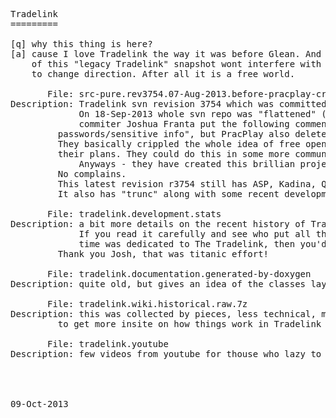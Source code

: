 <pre>

Tradelink
=========

[q] why this thing is here?
[a] cause I love Tradelink the way it was before Glean. And the fact of existence 
    of this "legacy Tradelink" snapshot wont interfere with the plans of its real owners
    to change direction. After all it is a free world.

       File: src-pure.rev3754.07-Aug-2013.before-pracplay-crippled-tradelink
Description: Tradelink svn revision 3754 which was committed on 07-Aug-2013
             On 18-Sep-2013 whole svn repo was "flattened" (no more history available) and 
             commiter Joshua Franta put the following comment: "removing sensitive 
	     passwords/sensitive info", but PracPlay also deleted ASP, Kadina, Quotopia.
	     They basically crippled the whole idea of free open source Tradelink without anouncing 
	     their plans. They could do this in some more community friendly way, but was done is done.
             Anyways - they have created this brillian project, so it is up to them what to do with it. 
	     No complains.
	     This latest revision r3754 still has ASP, Kadina, Quotopia etc. 
	     It also has "trunc" along with some recent development brunches.

       File: tradelink.development.stats
Description: a bit more details on the recent history of Tradelink development.
             If you read it carefully and see who put all the efforts and how much
             time was dedicated to The Tradelink, then you'd have even less complains :)
	     Thank you Josh, that was titanic effort!

       File: tradelink.documentation.generated-by-doxygen
Description: quite old, but gives an idea of the classes layout, function description etc.

       File: tradelink.wiki.historical.raw.7z
Description: this was collected by pieces, less technical, more newbie-friendly way
	     to get more insite on how things work in Tradelink

       File: tradelink.youtube
Description: few videos from youtube for thouse who lazy to read all the info above




09-Oct-2013
</pre>